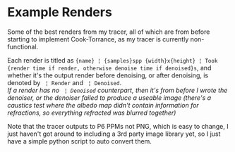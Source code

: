 # Example Renders

Some of the best renders from my tracer, all of which are from before starting to implement Cook-Torrance, as my tracer is currently non-functional.  

Each render is titled as `{name} ¦ {samples}spp {width}x{height} ¦ Took {render time if render, otherwise denoise time if denoised}s`, and whether it's the output render before denoising, or after denoising, is denoted by ` ¦ Render` and ` ¦ Denoised`.  
*If a render has no ` ¦ Denoised` counterpart, then it's from before I wrote the denoiser, or the denoiser failed to produce a useable image (there's a caustics test where the albedo map didn't contain information for refractions, so everything refracted was blurred together)*

Note that the tracer outputs to P6 PPMs not PNG, which is easy to change, I just haven't got around to including a 3rd party image library yet, so I just have a simple python script to auto convert them.